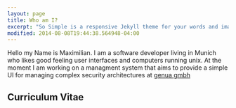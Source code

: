 ```yaml
---
layout: page
title: Who am I?
excerpt: "So Simple is a responsive Jekyll theme for your words and images."
modified: 2014-08-08T19:44:38.564948-04:00
---
```

<style>
  #timeline {
    width: 100%;
    height: 45em;
  };
</style>


Hello my Name is Maximilian. I am a software developer living in Munich
who likes good feeling user interfaces and computers running unix.
At the moment I am working on a managment system that aims to provide a simple
UI for managing complex security architectures at [genua gmbh](#)

## Curriculum Vitae
<div id='timeline'></div>
